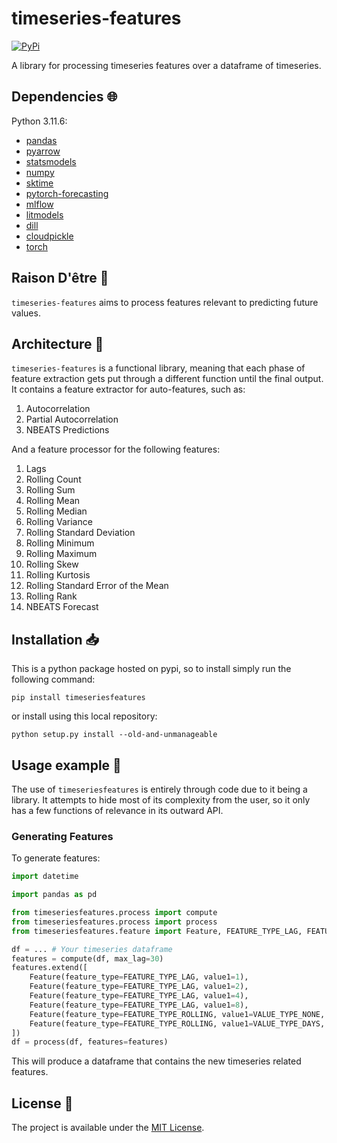 # timeseries-features

<a href="https://pypi.org/project/timeseriesfeatures/">
    <img alt="PyPi" src="https://img.shields.io/pypi/v/timeseriesfeatures">
</a>

A library for processing timeseries features over a dataframe of timeseries.

## Dependencies :globe_with_meridians:

Python 3.11.6:

- [pandas](https://pandas.pydata.org/)
- [pyarrow](https://arrow.apache.org/docs/python/index.html)
- [statsmodels](https://www.statsmodels.org/stable/index.html)
- [numpy](https://numpy.org/)
- [sktime](https://www.sktime.net/en/stable/)
- [pytorch-forecasting](https://pytorch-forecasting.readthedocs.io/en/stable/)
- [mlflow](https://mlflow.org/)
- [litmodels](https://github.com/Lightning-AI/LitModels)
- [dill](https://dill.readthedocs.io/en/latest/)
- [cloudpickle](https://github.com/cloudpipe/cloudpickle)
- [torch](https://pytorch.org/)

## Raison D'être :thought_balloon:

`timeseries-features` aims to process features relevant to predicting future values.

## Architecture :triangular_ruler:

`timeseries-features` is a functional library, meaning that each phase of feature extraction gets put through a different function until the final output. It contains a feature extractor for auto-features, such as:

1. Autocorrelation
2. Partial Autocorrelation
3. NBEATS Predictions

And a feature processor for the following features:

1. Lags
2. Rolling Count
3. Rolling Sum
4. Rolling Mean
5. Rolling Median
6. Rolling Variance
7. Rolling Standard Deviation
8. Rolling Minimum
9. Rolling Maximum
10. Rolling Skew
11. Rolling Kurtosis
12. Rolling Standard Error of the Mean
13. Rolling Rank
14. NBEATS Forecast

## Installation :inbox_tray:

This is a python package hosted on pypi, so to install simply run the following command:

`pip install timeseriesfeatures`

or install using this local repository:

`python setup.py install --old-and-unmanageable`

## Usage example :eyes:

The use of `timeseriesfeatures` is entirely through code due to it being a library. It attempts to hide most of its complexity from the user, so it only has a few functions of relevance in its outward API.

### Generating Features

To generate features:

```python
import datetime

import pandas as pd

from timeseriesfeatures.process import compute
from timeseriesfeatures.process import process
from timeseriesfeatures.feature import Feature, FEATURE_TYPE_LAG, FEATURE_TYPE_ROLLING, VALUE_TYPE_NONE, VALUE_TYPE_DAYS

df = ... # Your timeseries dataframe
features = compute(df, max_lag=30)
features.extend([
    Feature(feature_type=FEATURE_TYPE_LAG, value1=1),
    Feature(feature_type=FEATURE_TYPE_LAG, value1=2),
    Feature(feature_type=FEATURE_TYPE_LAG, value1=4),
    Feature(feature_type=FEATURE_TYPE_LAG, value1=8),
    Feature(feature_type=FEATURE_TYPE_ROLLING, value1=VALUE_TYPE_NONE, value2=None),
    Feature(feature_type=FEATURE_TYPE_ROLLING, value1=VALUE_TYPE_DAYS, value2=30),
])
df = process(df, features=features)
```

This will produce a dataframe that contains the new timeseries related features.

## License :memo:

The project is available under the [MIT License](LICENSE).
